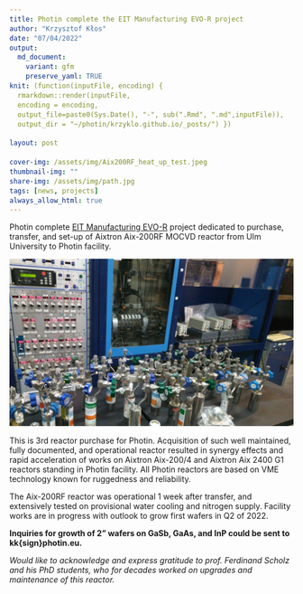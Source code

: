 ```yaml
---
title: Photin complete the EIT Manufacturing EVO-R project
author: "Krzysztof Kłos"
date: "07/04/2022"
output:
  md_document:
    variant: gfm
    preserve_yaml: TRUE
knit: (function(inputFile, encoding) {
  rmarkdown::render(inputFile, 
  encoding = encoding, 
  output_file=paste0(Sys.Date(), "-", sub(".Rmd", ".md",inputFile)), 
  output_dir = "~/photin/krzyklo.github.io/_posts/") })
  
layout: post

cover-img: /assets/img/Aix200RF_heat_up_test.jpeg
thumbnail-img: ""
share-img: /assets/img/path.jpg
tags: [news, projects]
always_allow_html: true
---
```


Photin complete [EIT Manufacturing
EVO-R](https://eit.europa.eu/our-activities/opportunities/eit-manufacturing-open-ris-call-evo-r)
project dedicated to purchase, transfer, and set-up of Aixtron Aix-200RF
MOCVD reactor from Ulm University to Photin facility.

<img src="/../assets/img/E0_with_bubblers.jpeg" width="1059" />

This is 3rd reactor purchase for Photin. Acquisition of such well
maintained, fully documented, and operational reactor resulted in
synergy effects and rapid acceleration of works on Aixtron Aix-200/4 and
Aixtron Aix 2400 G1 reactors standing in Photin facility. All Photin
reactors are based on VME technology known for ruggedness and
reliability.

The Aix-200RF reactor was operational 1 week after transfer, and
extensively tested on provisional water cooling and nitrogen supply.
Facility works are in progress with outlook to grow first wafers in Q2
of 2022.

**Inquiries for growth of 2” wafers on GaSb, GaAs, and InP could be sent
to kk{sign}photin.eu.**

*Would like to acknowledge and express gratitude to prof. Ferdinand
Scholz and his PhD students, who for decades worked on upgrades and
maintenance of this reactor.*
